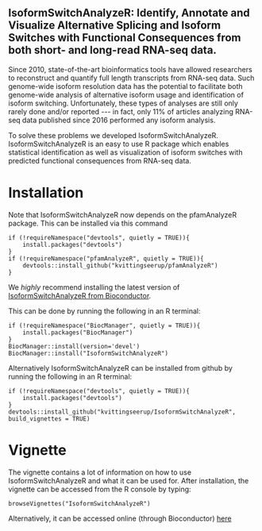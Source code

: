 ## IsoformSwitchAnalyzeR: Identify, Annotate and Visualize Alternative Splicing and Isoform Switches with Functional Consequences from both short- and long-read RNA-seq data.


Since 2010, state-of-the-art bioinformatics tools have allowed researchers to reconstruct and quantify full length transcripts from RNA-seq data. Such genome-wide isoform resolution data has the potential to facilitate both genome-wide analysis of alternative isoform usage and identification of isoform switching. Unfortunately, these types of analyses are still only rarely done and/or reported --- in fact, only 11% of articles analyzing RNA-seq data published since 2016 performed any isoform analysis. 

To solve these problems we developed IsoformSwitchAnalyzeR. IsoformSwitchAnalyzeR is an easy to use R package which enables statistical identification as well as visualization of isoform switches with predicted functional consequences from RNA-seq data.

# Installation 

Note that IsoformSwitchAnalyzeR now depends on the pfamAnalyzeR package. This can be installed via this command

```
if (!requireNamespace("devtools", quietly = TRUE)){
    install.packages("devtools")
}
if (!requireNamespace("pfamAnalyzeR", quietly = TRUE)){
    devtools::install_github("kvittingseerup/pfamAnalyzeR")
}
```

We *highly* recommend installing the latest version of  [IsoformSwitchAnalyzeR from Bioconductor](https://bioconductor.org/packages/devel/bioc/html/IsoformSwitchAnalyzeR.html).

This can be done by running the following in an R terminal:
```
if (!requireNamespace("BiocManager", quietly = TRUE)){
    install.packages("BiocManager")
}
BiocManager::install(version='devel')
BiocManager::install("IsoformSwitchAnalyzeR")
```

Alternatively IsoformSwitchAnalyzeR can be installed from github by running the following in an R terminal:

```
if (!requireNamespace("devtools", quietly = TRUE)){
    install.packages("devtools")
}
devtools::install_github("kvittingseerup/IsoformSwitchAnalyzeR", build_vignettes = TRUE)
```


# Vignette
The vignette contains a lot of information on how to use IsoformSwitchAnalyzeR and what it can be used for. After installation, the vignette can be accessed from the R console by typing:

```
browseVignettes("IsoformSwitchAnalyzeR")
```

Alternatively, it can be accessed online (through Bioconductor) [here](https://bioconductor.org/packages/devel/bioc/vignettes/IsoformSwitchAnalyzeR/inst/doc/IsoformSwitchAnalyzeR.html)
